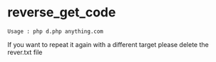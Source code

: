 # reverse_get_code

```
Usage : php d.php anything.com
```
If you want to repeat it again with a different target
please delete the rever.txt file
